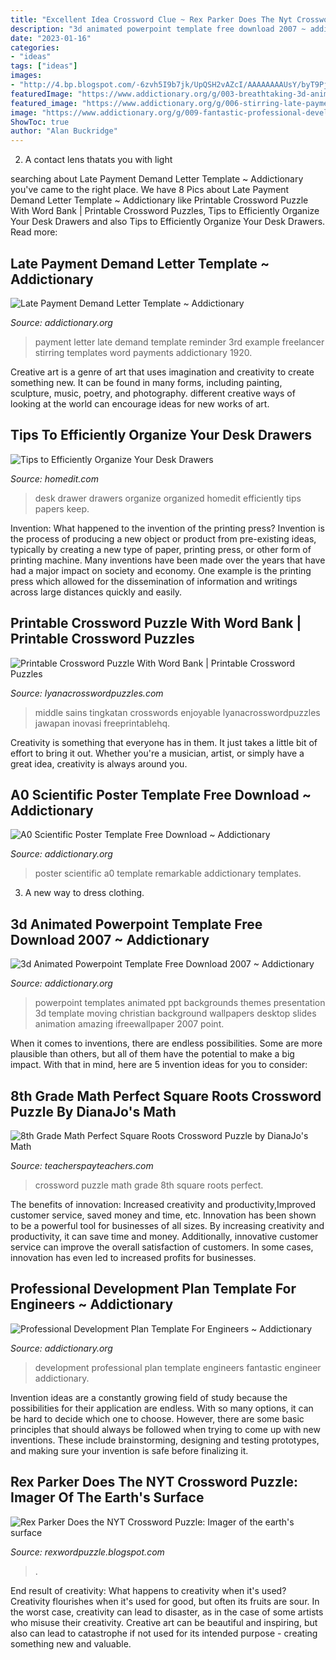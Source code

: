 ```yaml
---
title: "Excellent Idea Crossword Clue ~ Rex Parker Does The Nyt Crossword Puzzle: Imager Of The Earth&#039;s Surface"
description: "3d animated powerpoint template free download 2007 ~ addictionary"
date: "2023-01-16"
categories:
- "ideas"
tags: ["ideas"]
images:
- "http://4.bp.blogspot.com/-6zvh5I9b7jk/UpQSH2vAZcI/AAAAAAAAUsY/byT9PjOLOTU/w1200-h630-p-k-no-nu/Nov26+copy.jpg"
featuredImage: "https://www.addictionary.org/g/003-breathtaking-3d-animated-powerpoint-templates-free-download-2007-high-def.jpg"
featured_image: "https://www.addictionary.org/g/006-stirring-late-payment-demand-letter-template-example-1920_1920.jpg"
image: "https://www.addictionary.org/g/009-fantastic-professional-development-plan-template-for-engineers-image-1024_834.jpg"
ShowToc: true
author: "Alan Buckridge"
---
```



2. A contact lens thatats you with light

	

		
searching about Late Payment Demand Letter Template ~ Addictionary you've came to the right place. We have 8 Pics about Late Payment Demand Letter Template ~ Addictionary like Printable Crossword Puzzle With Word Bank | Printable Crossword Puzzles, Tips to Efficiently Organize Your Desk Drawers and also Tips to Efficiently Organize Your Desk Drawers. Read more:
		
    
## Late Payment Demand Letter Template ~ Addictionary

<img loading=lazy src="https://www.addictionary.org/g/006-stirring-late-payment-demand-letter-template-example-1920_1920.jpg" onerror="this.onerror=null;this.src='https://tse1.mm.bing.net/th?id=OIP.V6ifsxsGTTED8___9mO4GwHaHa&amp;pid=15.1';" alt="Late Payment Demand Letter Template ~ Addictionary">

_Source: addictionary.org_

>payment letter late demand template reminder 3rd example freelancer stirring templates word payments addictionary 1920. 

	

Creative art is a genre of art that uses imagination and creativity to create something new. It can be found in many forms, including painting, sculpture, music, poetry, and photography. different creative ways of looking at the world can encourage ideas for new works of art.

    
## Tips To Efficiently Organize Your Desk Drawers

<img loading=lazy src="http://cdn.homedit.com/wp-content/uploads/2011/02/Desk-Drawer-organization2.jpg" onerror="this.onerror=null;this.src='https://tse1.mm.bing.net/th?id=OIP.jupXORWSW5an05j8isGSqAHaE7&amp;pid=15.1';" alt="Tips to Efficiently Organize Your Desk Drawers">

_Source: homedit.com_

>desk drawer drawers organize organized homedit efficiently tips papers keep. 

	

Invention: What happened to the invention of the printing press?
Invention is the process of producing a new object or product from pre-existing ideas, typically by creating a new type of paper, printing press, or other form of printing machine. Many inventions have been made over the years that have had a major impact on society and economy. One example is the printing press which allowed for the dissemination of information and writings across large distances quickly and easily.

    
## Printable Crossword Puzzle With Word Bank | Printable Crossword Puzzles

<img loading=lazy src="https://lyanacrosswordpuzzles.com/wp-content/uploads/2019/06/enjoyable-esl-printable-crossword-puzzle-worksheets-with-pictures-printable-crossword-puzzle-with-word-bank.jpg" onerror="this.onerror=null;this.src='https://tse1.mm.bing.net/th?id=OIP.-IZ5hlIIy7hIvIyBDdcCYAHaJl&amp;pid=15.1';" alt="Printable Crossword Puzzle With Word Bank | Printable Crossword Puzzles">

_Source: lyanacrosswordpuzzles.com_

>middle sains tingkatan crosswords enjoyable lyanacrosswordpuzzles jawapan inovasi freeprintablehq. 

	

Creativity is something that everyone has in them. It just takes a little bit of effort to bring it out. Whether you're a musician, artist, or simply have a great idea, creativity is always around you.

    
## A0 Scientific Poster Template Free Download ~ Addictionary

<img loading=lazy src="https://www.addictionary.org/g/009-remarkable-a0-scientific-poster-template-free-download-concept-1024_1449.jpg" onerror="this.onerror=null;this.src='https://tse1.mm.bing.net/th?id=OIP.Yi_OTnY8yPWBx3WsGY5z4wHaKe&amp;pid=15.1';" alt="A0 Scientific Poster Template Free Download ~ Addictionary">

_Source: addictionary.org_

>poster scientific a0 template remarkable addictionary templates. 

	

3. A new way to dress clothing.

    
## 3d Animated Powerpoint Template Free Download 2007 ~ Addictionary

<img loading=lazy src="https://www.addictionary.org/g/003-breathtaking-3d-animated-powerpoint-templates-free-download-2007-high-def.jpg" onerror="this.onerror=null;this.src='https://tse1.mm.bing.net/th?id=OIP.y3AaZByoV0nCPKU3b1Ig4wHaEo&amp;pid=15.1';" alt="3d Animated Powerpoint Template Free Download 2007 ~ Addictionary">

_Source: addictionary.org_

>powerpoint templates animated ppt backgrounds themes presentation 3d template moving christian background wallpapers desktop slides animation amazing ifreewallpaper 2007 point. 

	

When it comes to inventions, there are endless possibilities. Some are more plausible than others, but all of them have the potential to make a big impact. With that in mind, here are 5 invention ideas for you to consider: 

    
## 8th Grade Math Perfect Square Roots Crossword Puzzle By DianaJo&#039;s Math

<img loading=lazy src="https://ecdn.teacherspayteachers.com/thumbitem/Perfect-Square-Roots-Crossword-Puzzle-for-Autumn-Fall-1490882-1500875462/original-1490882-4.jpg" onerror="this.onerror=null;this.src='https://tse3.mm.bing.net/th?id=OIP.pEWMmXtrOb-BPflyd-eVlgAAAA&amp;pid=15.1';" alt="8th Grade Math Perfect Square Roots Crossword Puzzle by DianaJo&#039;s Math">

_Source: teacherspayteachers.com_

>crossword puzzle math grade 8th square roots perfect. 

	

The benefits of innovation: Increased creativity and productivity,Improved customer service, saved money and time, etc.
Innovation has been shown to be a powerful tool for businesses of all sizes. By increasing creativity and productivity, it can save time and money. Additionally, innovative customer service can improve the overall satisfaction of customers. In some cases, innovation has even led to increased profits for businesses.

    
## Professional Development Plan Template For Engineers ~ Addictionary

<img loading=lazy src="https://www.addictionary.org/g/009-fantastic-professional-development-plan-template-for-engineers-image-1024_834.jpg" onerror="this.onerror=null;this.src='https://tse3.mm.bing.net/th?id=OIP.IWXHl8_ct92TsoJ1f2mn0wHaGB&amp;pid=15.1';" alt="Professional Development Plan Template For Engineers ~ Addictionary">

_Source: addictionary.org_

>development professional plan template engineers fantastic engineer addictionary. 

	

Invention ideas are a constantly growing field of study because the possibilities for their application are endless. With so many options, it can be hard to decide which one to choose. However, there are some basic principles that should always be followed when trying to come up with new inventions. These include brainstorming, designing and testing prototypes, and making sure your invention is safe before finalizing it.

    
## Rex Parker Does The NYT Crossword Puzzle: Imager Of The Earth&#039;s Surface

<img loading=lazy src="http://4.bp.blogspot.com/-6zvh5I9b7jk/UpQSH2vAZcI/AAAAAAAAUsY/byT9PjOLOTU/w1200-h630-p-k-no-nu/Nov26+copy.jpg" onerror="this.onerror=null;this.src='https://tse2.mm.bing.net/th?id=OIP.mVmOvgup4eO8ekUfta0XvAHaD4&amp;pid=15.1';" alt="Rex Parker Does the NYT Crossword Puzzle: Imager of the earth&#039;s surface">

_Source: rexwordpuzzle.blogspot.com_

>. 

	

End result of creativity: What happens to creativity when it's used?
Creativity flourishes when it's used for good, but often its fruits are sour. In the worst case, creativity can lead to disaster, as in the case of some artists who misuse their creativity. Creative art can be beautiful and inspiring, but also can lead to catastrophe if not used for its intended purpose - creating something new and valuable.

